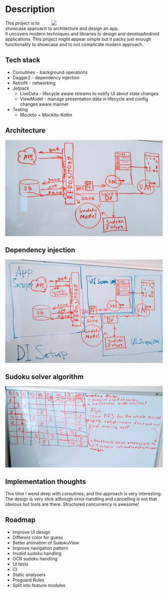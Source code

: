 # Description
<img src="/imgs/demo.gif" width="336" align="right" hspace="20">

This project is to showcase approach to architecture and design an app.  
It uncovers modern techniques and libraries to design and developAndroid  
applications. This project might appear simple but it packs just enough  
functionality to showcase and to not complicate modern approach.

## Tech stack


- Coroutines - background operations
- Dagger2 - dependency injection
- Retrofit - networking
- Jetpack
  - LiveData - lifecycle aware streams to notify UI about state changes
  - ViewModel - manage presentation data in lifecycle and config changes
  aware manner
- Testing
  - Mockito + Mockito-Kotlin

## Architecture

![Architecture](/imgs/arch.jpg)

## Dependency injection

![Dependency injection](/imgs/di.jpg)

## Sudoku solver algorithm

![Algorithm](/imgs/algo.jpg)

## Implementation thoughts

This time I wend deep with coroutines, and the approach is very interesting.
The design is very slick although error-handling and cancelling is not that
obvious but tools are there. Structured concurrency is awesome!

## Roadmap
- Improve UI design
- Different color for guess
- Better animation of SudokuView
- Improve navigation pattern
- Invalid sudoku handling
- OCR sudoku handling
- UI tests
- CI
- Static analysers
- Proguard Rules
- Split into feature modules